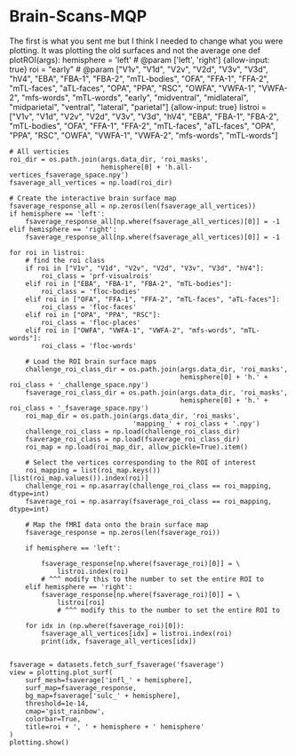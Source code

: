 # Brain-Scans-MQP

The first is what you sent me but I think I needed to change what you were plotting. It was plotting the old surfaces and not the average one
def plotROI(args):
    hemisphere = 'left'  # @param ['left', 'right'] {allow-input: true}
    roi = "early"  # @param ["V1v", "V1d", "V2v", "V2d", "V3v", "V3d", "hV4", "EBA", "FBA-1", "FBA-2", "mTL-bodies", "OFA", "FFA-1", "FFA-2", "mTL-faces", "aTL-faces", "OPA", "PPA", "RSC", "OWFA", "VWFA-1", "VWFA-2", "mfs-words", "mTL-words", "early", "midventral", "midlateral", "midparietal", "ventral", "lateral", "parietal"] {allow-input: true}
    listroi = ["V1v", "V1d", "V2v", "V2d", "V3v", "V3d", "hV4", "EBA", "FBA-1", "FBA-2", "mTL-bodies", "OFA", "FFA-1",
               "FFA-2", "mTL-faces", "aTL-faces", "OPA", "PPA", "RSC", "OWFA", "VWFA-1", "VWFA-2", "mfs-words",
               "mTL-words"]
    
    # All verticies
    roi_dir = os.path.join(args.data_dir, 'roi_masks',
                           hemisphere[0] + 'h.all-vertices_fsaverage_space.npy')
    fsaverage_all_vertices = np.load(roi_dir)

    # Create the interactive brain surface map
    fsaverage_response_all = np.zeros(len(fsaverage_all_vertices))
    if hemisphere == 'left':
        fsaverage_response_all[np.where(fsaverage_all_vertices)[0]] = -1
    elif hemisphere == 'right':
        fsaverage_response_all[np.where(fsaverage_all_vertices)[0]] = -1

    for roi in listroi:
        # find the roi class
        if roi in ["V1v", "V1d", "V2v", "V2d", "V3v", "V3d", "hV4"]:
            roi_class = 'prf-visualrois'
        elif roi in ["EBA", "FBA-1", "FBA-2", "mTL-bodies"]:
            roi_class = 'floc-bodies'
        elif roi in ["OFA", "FFA-1", "FFA-2", "mTL-faces", "aTL-faces"]:
            roi_class = 'floc-faces'
        elif roi in ["OPA", "PPA", "RSC"]:
            roi_class = 'floc-places'
        elif roi in ["OWFA", "VWFA-1", "VWFA-2", "mfs-words", "mTL-words"]:
            roi_class = 'floc-words'

        # Load the ROI brain surface maps
        challenge_roi_class_dir = os.path.join(args.data_dir, 'roi_masks',
                                               hemisphere[0] + 'h.' + roi_class + '_challenge_space.npy')
        fsaverage_roi_class_dir = os.path.join(args.data_dir, 'roi_masks',
                                               hemisphere[0] + 'h.' + roi_class + '_fsaverage_space.npy')
        roi_map_dir = os.path.join(args.data_dir, 'roi_masks',
                                   'mapping_' + roi_class + '.npy')
        challenge_roi_class = np.load(challenge_roi_class_dir)
        fsaverage_roi_class = np.load(fsaverage_roi_class_dir)
        roi_map = np.load(roi_map_dir, allow_pickle=True).item()

        # Select the vertices corresponding to the ROI of interest
        roi_mapping = list(roi_map.keys())[list(roi_map.values()).index(roi)]
        challenge_roi = np.asarray(challenge_roi_class == roi_mapping, dtype=int)
        fsaverage_roi = np.asarray(fsaverage_roi_class == roi_mapping, dtype=int)

        # Map the fMRI data onto the brain surface map
        fsaverage_response = np.zeros(len(fsaverage_roi))

        if hemisphere == 'left':

            fsaverage_response[np.where(fsaverage_roi)[0]] = \
                listroi.index(roi)
            # ^^^ modify this to the number to set the entire ROI to
        elif hemisphere == 'right':
            fsaverage_response[np.where(fsaverage_roi)[0]] = \
                listroi[roi]
                # ^^^ modify this to the number to set the entire ROI to
         
        for idx in (np.where(fsaverage_roi)[0]):
            fsaverage_all_vertices[idx] = listroi.index(roi)
            print(idx, fsaverage_all_vertices[idx])


    fsaverage = datasets.fetch_surf_fsaverage('fsaverage')
    view = plotting.plot_surf(
        surf_mesh=fsaverage['infl_' + hemisphere],
        surf_map=fsaverage_response,
        bg_map=fsaverage['sulc_' + hemisphere],
        threshold=1e-14,
        cmap='gist_rainbow',
        colorbar=True,
        title=roi + ', ' + hemisphere + ' hemisphere'
    )
    plotting.show()
